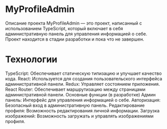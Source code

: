 # MyProfileAdmin
Описание проекта
MyProfileAdmin — это проект, написанный с использованием TypeScript, который включает в себя административную панель для управления информацией о себе. Проект находится в стадии разработки и пока что не завершен.

# Технологии
TypeScript: Обеспечивает статическую типизацию и улучшает качество кода.
React: Используется для создания пользовательского интерфейса административной панели.
Redux: Управляет состоянием приложения.
React Router: Обеспечивает маршрутизацию между страницами административной панели.
Основные функции (в разработке)
Админ панель: Интерфейс для управления информацией о себе.
Авторизация: Безопасный вход в административную панель. 
Редактирование профиля: Возможность редактирования личной информации.
Загрузка изображений: Возможность загружать и управлять изображениями профиля.
